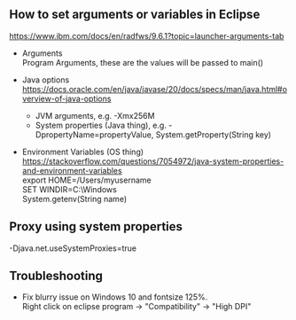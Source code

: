 ## How to set arguments or variables in Eclipse
https://www.ibm.com/docs/en/radfws/9.6.1?topic=launcher-arguments-tab  

- Arguments  
  Program Arguments, these are the values will be passed to main()

- Java options  
  https://docs.oracle.com/en/java/javase/20/docs/specs/man/java.html#overview-of-java-options
  - JVM arguments, e.g. -Xmx256M  
  - System properties (Java thing), e.g. -DpropertyName=propertyValue, System.getProperty(String key)

- Environment Variables (OS thing)
  https://stackoverflow.com/questions/7054972/java-system-properties-and-environment-variables  
  export HOME=/Users/myusername  
  SET WINDIR=C:\Windows  
  System.getenv(String name)

## Proxy using system properties
-Djava.net.useSystemProxies=true

## Troubleshooting
- Fix blurry issue on Windows 10 and fontsize 125%.  
  Right click on eclipse program -> "Compatibility" -> "High DPI"